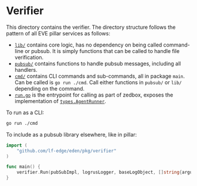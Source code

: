 # Verifier

This directory contains the verifier. The directory structure follows the pattern of all EVE pillar services as follows:

* [`lib/`](./lib/) contains core logic, has no dependency on being called command-line or pubsub. It is simply functions that can be called to handle file verification.
* [`pubsub/`](./pubsub/) contains functions to handle pubsub messages, including all handlers.
* [`cmd/`](./cmd/) contains CLI commands and sub-commands, all in package `main`. Can be called is `go run ./cmd`. Call either functions in `pubsub/` or `lib/` depending on the command.
* [`run.go`](./run.go) is the entrypoint for calling as part of zedbox, exposes the implementation of [`types.AgentRunner`](https://pkg.go.dev/github.com/lf-edge/eve/pkg/pillar/types#AgentRunner).

To run as a CLI:

```bash
go run ./cmd
```

To include as a pubsub library elsewhere, like in pillar:

```go
import (
    "github.com/lf-edge/eden/pkg/verifier"
)

func main() {
    verifier.Run(pubSubImpl, logrusLogger, baseLogObject, []string{argument1, argument2})
}
```
